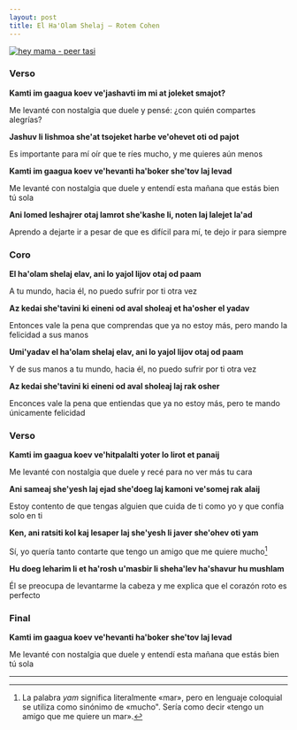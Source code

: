```yaml
---
layout: post
title: El Ha'Olam Shelaj – Rotem Cohen
---
```


[![hey mama - peer tasi](http://img.youtube.com/vi/hC8q4Gab_xM/0.jpg)](http://www.youtube.com/watch?v=hC8q4Gab_xM)

<!--more-->

### Verso
**Kamti im gaagua koev ve'jashavti im mi at joleket smajot?**

Me levanté con nostalgia que duele y pensé: ¿con quién compartes alegrías?

**Jashuv li lishmoa she'at tsojeket harbe ve'ohevet oti od pajot**

Es importante para mí oír que te ríes mucho, y me quieres aún menos

**Kamti im gaagua koev ve'hevanti ha'boker she'tov laj levad**

Me levanté con nostalgia que duele y entendí esta mañana que estás bien tú sola

**Ani lomed leshajrer otaj lamrot she'kashe li, noten laj lalejet la'ad**

Aprendo a dejarte ir a pesar de que es difícil para mí, te dejo ir para siempre

### Coro

**El ha'olam shelaj elav, ani lo yajol lijov otaj od paam**

A tu mundo, hacia él, no puedo sufrir por ti otra vez

**Az kedai she'tavini ki eineni od aval sholeaj et ha'osher el yadav**

Entonces vale la pena que comprendas que ya no estoy más, pero mando la felicidad a sus manos

**Umi'yadav el ha'olam shelaj elav, ani lo yajol lijov otaj od paam**

Y de sus manos a tu mundo, hacia él, no puedo sufrir por ti otra vez

**Az kedai she'tavini ki eineni od aval sholeaj laj rak osher**

Enconces vale la pena que entiendas que ya no estoy más, pero te mando únicamente felicidad 

### Verso
**Kamti im gaagua koev ve'hitpalalti yoter lo lirot et panaij**

Me levanté con nostalgia que duele y recé para no ver más tu cara

**Ani sameaj she'yesh laj ejad she'doeg laj kamoni ve'somej rak alaij**

Estoy contento de que tengas alguien que cuida de ti como yo y que confía solo en ti

**Ken, ani ratsiti kol kaj lesaper laj she'yesh li javer she'ohev oti yam**

Sí, yo quería tanto contarte que tengo un amigo que me quiere mucho[^fn-yam]

**Hu doeg leharim li et ha'rosh u'masbir li sheha'lev ha'shavur hu mushlam**

Él se preocupa de levantarme la cabeza y me explica que el corazón roto es perfecto

### Final

**Kamti im gaagua koev ve'hevanti ha'boker she'tov laj levad**

Me levanté con nostalgia que duele y entendí esta mañana que estás bien tú sola

---

[^fn-yam]: La palabra *yam* significa literalmente «mar», pero en lenguaje coloquial se utiliza como sinónimo de «mucho". Sería como decir «tengo un amigo que me quiere un mar».
